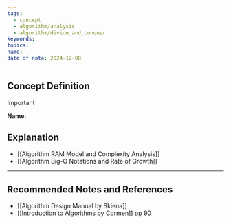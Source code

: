 ```yaml
---
tags:
  - concept
  - algorithm/analysis
  - algorithm/divide_and_conquer
keywords: 
topics: 
name: 
date of note: 2024-12-08
---
```


## Concept Definition

>[!important]
>**Name**: 



## Explanation

- [[Algorithm RAM Model and Complexity Analysis]]
- [[Algorithm Big-O Notations and Rate of Growth]]



-----------
##  Recommended Notes and References


- [[Algorithm Design Manual by Skiena]]
- [[Introduction to Algorithms by Cormen]] pp 90